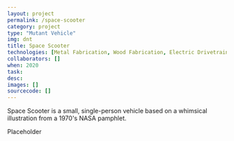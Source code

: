 ```yaml
---
layout: project
permalink: /space-scooter
category: project 
type: "Mutant Vehicle" 
img: dnt
title: Space Scooter
technologies: [Metal Fabrication, Wood Fabrication, Electric Drivetrain, LED Lighting, Software] 
collaborators: []
when: 2020
task: 
desc:
images: []
sourcecode: []
---
```


Space Scooter is a small, single-person vehicle based on a whimsical illustration from a 1970's NASA pamphlet.

<!--break-->

Placeholder
